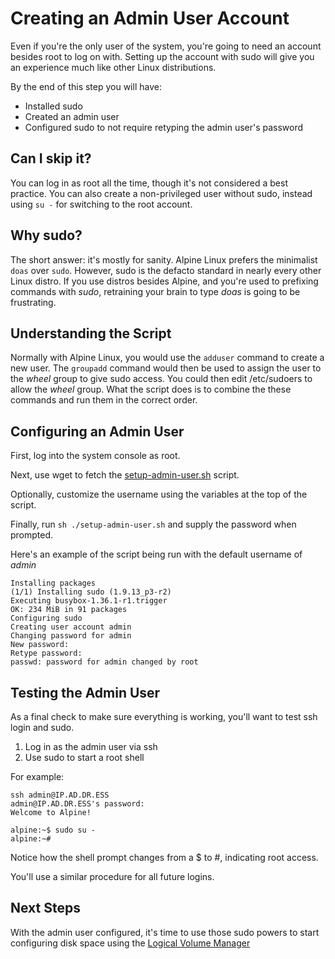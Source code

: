 # Creating an Admin User Account
Even if you're the only user of the system, you're going to need an account besides root to log on with. Setting up the account with sudo will give you an experience much like other Linux distributions.

By the end of this step you will have:
* Installed sudo
* Created an admin user
* Configured sudo to not require retyping the admin user's password

## Can I skip it?
You can log in as root all the time, though it's not considered a best practice. You can also create a non-privileged user without sudo, instead using `su -` for switching to the root account.

## Why sudo?
The short answer: it's mostly for sanity. Alpine Linux prefers the minimalist `doas` over `sudo`. However, sudo is the defacto standard in nearly every other Linux distro. If you use distros besides Alpine, and you're used to prefixing commands with _sudo_, retraining your brain to type _doas_ is going to be frustrating.

## Understanding the Script
Normally with Alpine Linux, you would use the `adduser` command to create a new user. The `groupadd` command would then be used to assign the user to the _wheel_ group to give sudo access. You could then edit /etc/sudoers to allow the _wheel_ group. What the script does is to combine the these commands and run them in the correct order.

## Configuring an Admin User
First, log into the system console as root.

Next, use wget to fetch the [setup-admin-user.sh](https://raw.githubusercontent.com/DavesCodeMusings/nucloud/main/setup-admin-user.sh) script.

Optionally, customize the username using the variables at the top of the script.

Finally, run `sh ./setup-admin-user.sh` and supply the password when prompted.

Here's an example of the script being run with the default username of _admin_

```
Installing packages
(1/1) Installing sudo (1.9.13_p3-r2)
Executing busybox-1.36.1-r1.trigger
OK: 234 MiB in 91 packages
Configuring sudo
Creating user account admin
Changing password for admin
New password:
Retype password:
passwd: password for admin changed by root
```

## Testing the Admin User
As a final check to make sure everything is working, you'll want to test ssh login and sudo.

1. Log in as the admin user via ssh
2. Use sudo to start a root shell

For example:

```
ssh admin@IP.AD.DR.ESS
admin@IP.AD.DR.ESS's password:
Welcome to Alpine!

alpine:~$ sudo su -
alpine:~#
```

Notice how the shell prompt changes from a $ to #, indicating root access.

You'll use a similar procedure for all future logins.

## Next Steps
With the admin user configured, it's time to use those sudo powers to start configuring disk space using the [Logical Volume Manager](02_LVM.md)
